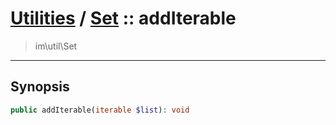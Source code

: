# [Utilities](util.md) / [Set](util-Set.md) :: addIterable
 > im\util\Set
____

## Synopsis
```php
public addIterable(iterable $list): void
```
